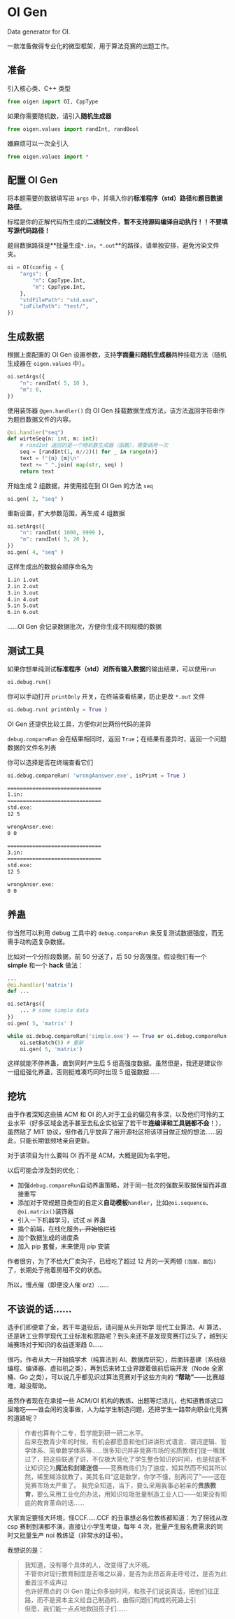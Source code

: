# OI Gen

Data generator for OI.

一款准备做得专业化的微型框架，用于算法竞赛的出题工作。

## 准备

引入核心类、C++ 类型

```py
from oigen import OI, CppType
```

如果你需要随机数，请引入**随机生成器**

```py
from oigen.values import randInt, randBool
```

嫌麻烦可以一次全引入

```py
from oigen.values import *
```

## 配置 OI Gen

将本题需要的数据填写进 `args` 中，并填入你的**标准程序（std）路径**和**题目数据路径**。

标程是你的正解代码所生成的**二进制文件**，**暂不支持源码编译自动执行！！不要填写源代码路径！**

题目数据路径是**批量生成`*.in`，`*.out`**的路径，请单独安排，避免污染文件夹。

```py
oi = OI(config = {
    "args": {
        "n": CppType.Int,
        "m": CppType.Int,
    },
    "stdFilePath": "std.exe",
    "ioFilePath": "test/",
})
```

## 生成数据

根据上面配置的 OI Gen 设置参数，支持**字面量**和**随机生成器**两种挂载方法（随机生成器在 `oigen.values` 中）。

```py
oi.setArgs({
    "n": randInt( 5, 10 ),
    "m": 0,
})
```

使用装饰器 `@gen.handler()` 向 OI Gen 挂载数据生成方法，该方法返回字符串作为题目数据文件的内容。

```py
@oi.handler("seq")
def wirteSeq(n: int, m: int):
    # randInt 返回的是一个随机数生成器（函数），需要调用一次
    seq = [randInt(1, n//2)() for _ in range(n)]
    text = f"{n} {m}\n"
    text += " ".join( map(str, seq) )
    return text
```

开始生成 2 组数据，并使用挂在到 OI Gen 的方法 `seq`

```py
oi.gen( 2, "seq" )
```

重新设置，扩大参数范围，再生成 4 组数据

```py
oi.setArgs({
    "n": randInt( 1000, 9999 ),
    "m": randInt( 5, 20 ),
})
oi.gen( 4, "seq" )
```

这样生成出的数据会顺序命名为 

```sh
1.in 1.out
2.in 2.out
3.in 3.out
4.in 4.out
5.in 5.out
6.in 6.out
```

……OI Gen 会记录数据批次，方便你生成不同规模的数据

## 测试工具

如果你想单纯测试**标准程序（std）**对**所有输入数据**的输出结果，可以使用`run`

```py
oi.debug.run()
```

你可以手动打开 `printOnly` 开关，在终端查看结果，防止更改 `*.out` 文件

```py
oi.debug.run( printOnly = True )
```

OI Gen 还提供比较工具，方便你对比两份代码的差异

`debug.compareRun` 会在结果相同时，返回 `True`；在结果有差异时，返回一个问题数据的文件名列表

你可以选择是否在终端查看它们

```py
oi.debug.compareRun( 'wrongAanswer.exe', isPrint = True )
```

```sh
==============================
1.in:
==============================
std.exe:
12 5

wrongAnser.exe:
0 0

==============================
3.in:
==============================
std.exe:
12 5

wrongAnser.exe:
0 0
```

## 养蛊

你当然可以利用 debug 工具中的 `debug.compareRun` 来反复测试数据强度，而无需手动构造复杂数据。

比如对一个分阶段数据，前 50 分送了，后 50 分高强度。假设我们有一个 **simple** 和一个 **hack** 做法：

```py
...
@oi.handler('matrix')
def ...

oi.setArgs({
    ... # some simple data
})
oi.gen( 5, 'matrix' )

while oi.debug.compareRun('simple.exe') == True or oi.debug.compareRun('hack.exe') == True:
    oi.setBatch(5) # 重新
    oi.gen( 5, 'matrix')

```

这样就能不停养蛊，直到同时产生后 5 组高强度数据。虽然但是，我还是建议你一组组强化养蛊，否则挺难凑巧同时出现 5 组强数据……

## 挖坑

由于作者深知这些搞 ACM 和 OI 的人对于工业的偏见有多深，以及他们可怜的工业水平（好多区域金选手甚至去私企实验室了若干年**连编译和工具链都不会**！），虽然贴了 MIT 协议，但作者几乎放弃了用开源社区把该项目做正规的想法……因此，只能长期低频地亲自更新。

对于该项目为什么要叫 OI 而不是 ACM，大概是因为名字短。

以后可能会涉及到的优化：

- 加强`debug.compareRun`自动养蛊策略，对于同一批次的强数采取据保留而非直接重写
- 添加对于常规题目类型的自定义**自动模板**`handler`，比如`@oi.sequence`、`@oi.matrix()`装饰器
- 引入一下机器学习，试试 ai 养蛊
- 搞个前端，在线化服务~~，开始恰烂钱~~
- 加个数据生成的进度条
- 加入 pip 套餐，未来使用 pip 安装

作者很穷，为了不给大厂卖沟子，已经吃了超过 12 月的一天两顿 `(泡面，面包)` 了，长期处于拖着房租不交的状态。

所以，慢点催（即便没人催 orz）……

## 不该说的话……

选手们即便拿了金，若干年退役后，请问是从头开始学 现代工业算法、AI 算法，还是转工业界学现代工业标准和思路呢？到头来还不是发现竞赛打过头了，越到尖端赛场对于知识的收益逐渐趋 0……

很巧，作者从大一开始搞学术（纯算法到 AI、数据库研究），后面转基建（系统级编程、编译器、虚拟机之类），再到后来转工业界跟着做前后端开发（Node 全家桶、Go 之类），可以说几乎都见识过算法竞赛对于这些方向的 **“帮助”**——比赛越难，越没帮助。

虽然作者现在在承接一些 ACM/OI 机构的教练、出题等烂活儿，也知道教练这口屎难吃——谁会闲的没事做，人为给学生制造问题，还把学生一路带向职业化竞赛的道路呢？

> 作者也算有个二专，哲学能到研一研二水平。  
> 后来在教青少年的时候，有机会都愿意和他们讲讲形式语言、谓词逻辑、哲学体系、简单数学体系等……很多知识并非竞赛市场的劣质教练们提一嘴就过了，把这些联通了讲，不仅极大简化了学生整合知识的时间，也是彻底不让知识沦为**魔法和封建迷信**——竞赛教练们为了速度，知其然而不知其所以然，稀里糊涂就教了，美其名曰“这是数学，你学不懂，别再问了”——这在竞赛市场太严重了。 
> 我完全知道，当下，要么采用我事必躬亲的**贵族教育**，要么采用工业化的办法，用知识垃圾批量制造工业人口——如果没有彻底的教育革命的话……  

大家肯定要怪大环境，怪CCF……CCF 的丑事想必各位教练都知道：为了捞钱从改 csp 赛制到演都不演，直接让小学生考级，每年 4 次，批量产生报名费需求的同时又批量生产 noi 教练证（非常水的证书）。

我想说的是：

> 我知道，没有哪个具体的人，改变得了大环境。  
> 不管你对现行教育制度是否嗤之以鼻，是否为此昂首奔走呼号过，是否为此垂首泣不成声过  
> 也许好用点的 OI Gen 能让你多些时间，和孩子们说说真话，把他们往正路，而不是资本主义给自己制造的，由假问题们构成的死路上引  
> 但愿，我们能一点点地救回孩子们……  